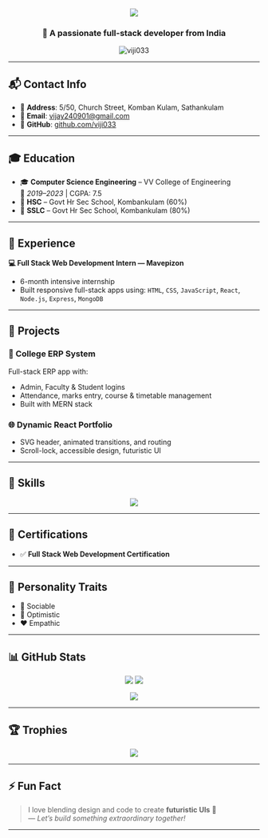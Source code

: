 <!-- Futuristic GitHub README for Vijayakumar -->

<h1 align="center">
  <img src="https://readme-typing-svg.herokuapp.com/?font=Orbitron&color=00F7FF&size=40&center=true&vCenter=true&width=1000&lines=Hi+%F0%9F%91%8B%2C+I'm+Vijayakumar;Full+Stack+Web+Developer;React+%7C+Node+%7C+MongoDB;Always+learning+new+tech!" />
</h1>

<h3 align="center">🚀 A passionate full-stack developer from India</h3>

<p align="center">
  <img src="https://komarev.com/ghpvc/?username=viji033&label=Profile+Views&color=00F7FF&style=flat-square" alt="viji033" />
</p>

---

## 📬 Contact Info

- 📍 **Address**: 5/50, Church Street, Komban Kulam, Sathankulam  
- 📧 **Email**: [vijay240901@gmail.com](mailto:vijay240901@gmail.com)  
- 🔗 **GitHub**: [github.com/viji033](https://github.com/viji033)  

---

## 🎓 Education

- 🎓 **Computer Science Engineering** – VV College of Engineering  
  📍 *2019–2023* | CGPA: 7.5  
- 🏫 **HSC** – Govt Hr Sec School, Kombankulam (60%)  
- 📘 **SSLC** – Govt Hr Sec School, Kombankulam (80%)

---

## 💼 Experience

**💻 Full Stack Web Development Intern — Mavepizon**  
- 6-month intensive internship  
- Built responsive full-stack apps using:
  `HTML`, `CSS`, `JavaScript`, `React`, `Node.js`, `Express`, `MongoDB`

---

## 🚀 Projects

### 🏫 College ERP System
Full-stack ERP app with:
- Admin, Faculty & Student logins
- Attendance, marks entry, course & timetable management
- Built with MERN stack

### 🌐 Dynamic React Portfolio
- SVG header, animated transitions, and routing
- Scroll-lock, accessible design, futuristic UI

---

## 🧰 Skills

<div align="center">
  <img src="https://skillicons.dev/icons?i=html,css,bootstrap,js,react,nodejs,express,mongodb,python" />
</div>

---

## 📜 Certifications

- ✅ **Full Stack Web Development Certification**

---

## 🧠 Personality Traits

- 🤝 Sociable  
- 🌈 Optimistic  
- ❤️ Empathic

---

## 📊 GitHub Stats

<p align="center">
  <img src="https://github-readme-stats.vercel.app/api?username=viji033&show_icons=true&theme=radical&border_color=00F7FF" />
  <img src="https://github-readme-stats.vercel.app/api/top-langs/?username=viji033&layout=compact&theme=radical&title_color=00F7FF" />
</p>

<p align="center">
  <img src="https://github-readme-streak-stats.herokuapp.com/?user=viji033&theme=radical&fire=F77F00&currStreakLabel=00F7FF" />
</p>

---

## 🏆 Trophies

<p align="center">
  <img src="https://github-profile-trophy.vercel.app/?username=viji033&theme=matrix&margin-w=15&margin-h=15" />
</p>

---

## ⚡ Fun Fact

> I love blending design and code to create **futuristic UIs** 🌌  
> — *Let’s build something extraordinary together!*

---
